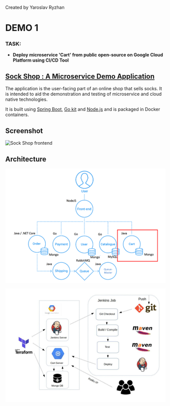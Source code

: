 Created by Yaroslav Ryzhan

# DEMO 1

### TASK: 
* **Deploy microservice 'Cart' from public open-source on Google Cloud Platform using CI/CD Tool**


## [Sock Shop : A Microservice Demo Application](https://github.com/microservices-demo)

The application is the user-facing part of an online shop that sells socks. It is intended to aid the demonstration and testing of microservice and cloud native technologies.

It is built using [Spring Boot](http://projects.spring.io/spring-boot/), [Go kit](http://gokit.io) and [Node.js](https://nodejs.org/) and is packaged in Docker containers.

## Screenshot

![Sock Shop frontend](https://github.com/microservices-demo/microservices-demo.github.io/raw/master/assets/sockshop-frontend.png)

## Architecture

![Architecture diagram](https://github.com/ryzhan/Tasks_DevOps_SoftServe/blob/master/DEMO1_TERRAFORM/images/Architecture.png  "Architecture")



![Task](https://github.com/ryzhan/Tasks_DevOps_SoftServe/blob/master/DEMO1_TERRAFORM/images/Task.jpg  "Task image")
